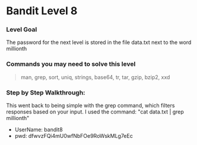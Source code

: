 # Bandit Level 8

### Level Goal
The password for the next level is stored in the file data.txt next to the word millionth

### Commands you may need to solve this level
> man, grep, sort, uniq, strings, base64, tr, tar, gzip, bzip2, xxd

### Step by Step Walkthrough:
This went back to being simple with the grep command, which filters responses based on your input. I used the command: "cat data.txt | grep millionth"


* UserName: bandit8
* pwd: dfwvzFQi4mU0wfNbFOe9RoWskMLg7eEc